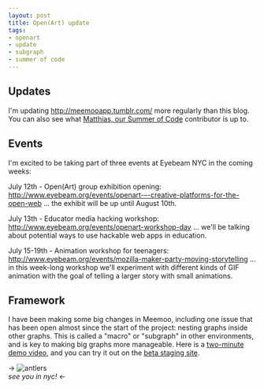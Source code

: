 ```yaml
--- 
layout: post
title: Open(Art) update
tags: 
- openart
- update
- subgraph
- summer of code
---
```


## Updates

I'm updating http://meemooapp.tumblr.com/ more regularly than this blog. You can also see what [Matthias, our Summer of Code](http://matthiassoc.tumblr.com/) contributor is up to.

## Events

I'm excited to be taking part of three events at Eyebeam NYC in the coming weeks:

July 12th - Open(Art) group exhibition opening: http://www.eyebeam.org/events/openart-–-creative-platforms-for-the-open-web ... the exhibit will be up until August 10th.

July 13th - Educator media hacking workshop: http://www.eyebeam.org/events/openart-workshop-day ... we'll be talking about potential ways to use hackable web apps in education.

July 15-19th - Animation workshop for teenagers: http://www.eyebeam.org/events/mozilla-maker-party-moving-storytelling ... in this week-long workshop we'll experiment with different kinds of GIF animation with the goal of telling a larger story with small animations.

## Framework

I have been making some big changes in Meemoo, including one issue that has been open almost since the start of the project: nesting graphs inside other graphs. This is called a "macro" or "subgraph" in other environments, and is key to making big graphs more manageable. Here is a [two-minute demo video](http://youtu.be/ylt0SJdAC5Y), and you can try it out on the [beta staging site](http://forresto.github.io/iframework/#gist/5940685).

-> ![antlers](http://meemoo.org/images/antlers.gif)  
*see you in nyc!* <-